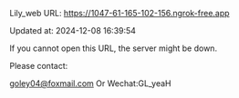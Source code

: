 Lily_web URL: https://1047-61-165-102-156.ngrok-free.app

Updated at: 2024-12-08 16:39:54

If you cannot open this URL, the server might be down.

Please contact: 

goley04@foxmail.com Or Wechat:GL_yeaH